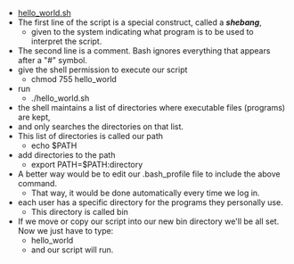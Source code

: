- [hello_world.sh](hello_world.sh)
- The first line of the script is a special construct, called a ***shebang***, 
  - given to the system indicating what program is to be used to interpret the script.
- The second line is a comment. Bash ignores everything that appears after a "#" symbol. 
- give the shell permission to execute our script
  - chmod 755 hello_world
- run
  - ./hello_world.sh
- the shell maintains a list of directories where executable files (programs) are kept, 
- and only searches the directories on that list.
- This list of directories is called our path
  - echo $PATH
- add directories to the path
  - export PATH=$PATH:directory
- A better way would be to edit our .bash_profile file to include the above command. 
  - That way, it would be done automatically every time we log in.
- each user has a specific directory for the programs they personally use. 
  - This directory is called bin
- If we move or copy our script into our new bin directory we'll be all set. Now we just have to type:
  - hello_world
  - and our script will run.
